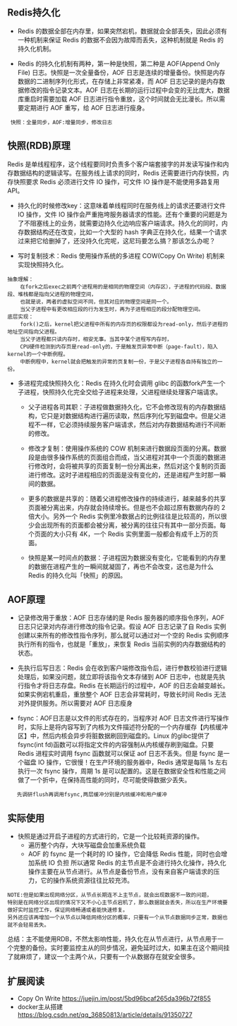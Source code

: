 ## Redis持久化

* Redis 的数据全部在内存里，如果突然宕机，数据就会全部丢失，因此必须有一种机制来保证 Redis 的数据不会因为故障而丢失，这种机制就是 Redis 的持久化机制。

* Redis 的持久化机制有两种，第一种是快照，第二种是 AOF(Append Only File) 日志。快照是一次全量备份，AOF 日志是连续的增量备份。快照是内存数据的二进制序列化形式，在存储上非常紧凑，而 AOF 日志记录的是内存数据修改的指令记录文本。AOF 日志在长期的运行过程中会变的无比庞大，数据库重启时需要加载 AOF 日志进行指令重放，这个时间就会无比漫长。所以需要定期进行 AOF 重写，给 AOF 日志进行瘦身。

```
 快照：全量同步，AOF:增量同步，修改日志
```

## 快照(RDB)原理

Redis 是单线程程序，这个线程要同时负责多个客户端套接字的并发读写操作和内存数据结构的逻辑读写。在服务线上请求的同时，Redis 还需要进行内存快照，内存快照要求 Redis 必须进行文件 IO 操作，可文件 IO 操作是不能使用多路复用 API。

* 持久化的时候修改key：这意味着单线程同时在服务线上的请求还要进行文件 IO 操作，文件 IO 操作会严重拖垮服务器请求的性能。还有个重要的问题是为了不阻塞线上的业务，就需要边持久化边响应客户端请求。持久化的同时，内存数据结构还在改变，比如一个大型的 hash 字典正在持久化，结果一个请求过来把它给删掉了，还没持久化完呢，这尼玛要怎么搞？那该怎么办呢？

* 写时复制技术：Redis 使用操作系统的多进程 COW(Copy On Write) 机制来实现快照持久化。

```
抽象理解：
    在fork之后exec之前两个进程用的是相同的物理空间（内存区），子进程的代码段、数据段、堆栈都是指向父进程的物理空间，
    也就是说，两者的虚拟空间不同，但其对应的物理空间是同一个。
    当父子进程中有更改相应段的行为发生时，再为子进程相应的段分配物理空间。
底层实现：
    fork()之后，kernel把父进程中所有的内存页的权限都设为read-only，然后子进程的地址空间指向父进程。
    当父子进程都只读内存时，相安无事。当其中某个进程写内存时，
    CPU硬件检测到内存页是read-only的，于是触发页异常中断（page-fault），陷入kernel的一个中断例程。
    中断例程中，kernel就会把触发的异常的页复制一份，于是父子进程各自持有独立的一份。
```

* 多进程完成快照持久化：Redis 在持久化时会调用 glibc 的函数fork产生一个子进程，快照持久化完全交给子进程来处理，父进程继续处理客户端请求。

    * 父子进程各司其职：子进程做数据持久化，它不会修改现有的内存数据结构，它只是对数据结构进行遍历读取，然后序列化写到磁盘中。但是父进程不一样，它必须持续服务客户端请求，然后对内存数据结构进行不间断的修改。
    
    * 修改才复制：使用操作系统的 COW 机制来进行数据段页面的分离。数据段是由很多操作系统的页面组合而成，当父进程对其中一个页面的数据进行修改时，会将被共享的页面复制一份分离出来，然后对这个复制的页面进行修改。这时子进程相应的页面是没有变化的，还是进程产生时那一瞬间的数据。
    
    * 更多的数据是共享的：随着父进程修改操作的持续进行，越来越多的共享页面被分离出来，内存就会持续增长。但是也不会超过原有数据内存的 2 倍大小。另外一个 Redis 实例里冷数据占的比例往往是比较高的，所以很少会出现所有的页面都会被分离，被分离的往往只有其中一部分页面。每个页面的大小只有 4K，一个 Redis 实例里面一般都会有成千上万的页面。
    
    * 快照是某一时间点的数据：子进程因为数据没有变化，它能看到的内存里的数据在进程产生的一瞬间就凝固了，再也不会改变，这也是为什么 Redis 的持久化叫「快照」的原因。
    
## AOF原理

* 记录修改用于重放：AOF 日志存储的是 Redis 服务器的顺序指令序列，AOF 日志只记录对内存进行修改的指令记录。假设 AOF 日志记录了自 Redis 实例创建以来所有的修改性指令序列，那么就可以通过对一个空的 Redis 实例顺序执行所有的指令，也就是「重放」，来恢复 Redis 当前实例的内存数据结构的状态。

* 先执行后写日志：Redis 会在收到客户端修改指令后，进行参数校验进行逻辑处理后，如果没问题，就立即将该指令文本存储到 AOF 日志中，也就是先执行指令才将日志存盘。Redis 在长期运行的过程中，AOF 的日志会越变越长。如果实例宕机重启，重放整个 AOF 日志会非常耗时，导致长时间 Redis 无法对外提供服务。所以需要对 AOF 日志瘦身
    
* fsync：AOF日志是以文件的形式存在的，当程序对 AOF 日志文件进行写操作时，实际上是将内容写到了内核为文件描述符分配的一个内存缓存【内核缓冲区】中，然后内核会异步将脏数据刷回到磁盘的。Linux 的glibc提供了fsync(int fd)函数可以将指定文件的内容强制从内核缓存刷到磁盘。只要 Redis 进程实时调用 fsync 函数就可以保证 aof 日志不丢失。但是 fsync 是一个磁盘 IO 操作，它很慢！在生产环境的服务器中，Redis 通常是每隔 1s 左右执行一次 fsync 操作，周期 1s 是可以配置的。这是在数据安全性和性能之间做了一个折中，在保持高性能的同时，尽可能使得数据少丢失。

```
   先调研flush再调用fsync,两层缓冲分别是内核缓冲和用户缓冲
```
    
## 实际使用

* 快照是通过开启子进程的方式进行的，它是一个比较耗资源的操作。
    * 遍历整个内存，大块写磁盘会加重系统负载
    * AOF 的 fsync 是一个耗时的 IO 操作，它会降低 Redis 性能，同时也会增加系统 IO 负担
所以通常 Redis 的主节点是不会进行持久化操作，持久化操作主要在从节点进行。从节点是备份节点，没有来自客户端请求的压力，它的操作系统资源往往比较充沛。

```
NOTE:但是如果出现网络分区，从节点长期连不上主节点，就会出现数据不一致的问题，
特别是在网络分区出现的情况下又不小心主节点宕机了，那么数据就会丢失，所以在生产环境要做好实时监控工作，保证网络畅通或者能快速修复。
另外还应该再增加一个从节点以降低网络分区的概率，只要有一个从节点数据同步正常，数据也就不会轻易丢失。
```

总结：主不能使用RDB，不然太影响性能，持久化在从节点进行，从节点用于一个完整的备份。实时要监控主从的同步情况，避免延时过大，如果主在这个期间挂了就麻烦了，建议一个主两个从，只要有一个从数据存在就安全很多。


## 扩展阅读
    
* Copy On Write https://juejin.im/post/5bd96bcaf265da396b72f855
* docker主从搭建  https://blog.csdn.net/qq_36850813/article/details/91350727

